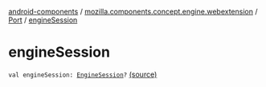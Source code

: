 [android-components](../../index.md) / [mozilla.components.concept.engine.webextension](../index.md) / [Port](index.md) / [engineSession](./engine-session.md)

# engineSession

`val engineSession: `[`EngineSession`](../../mozilla.components.concept.engine/-engine-session/index.md)`?` [(source)](https://github.com/mozilla-mobile/android-components/blob/master/components/concept/engine/src/main/java/mozilla/components/concept/engine/webextension/WebExtension.kt#L141)